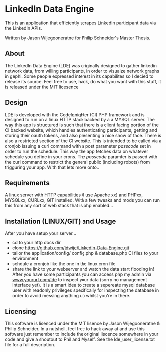 # LinkedIn Data Engine 
This is an application that efficiently scrapes LinkedIn participant data via the LinkedIn APIs.

Written by Jason Wijegooneratne for Philip Schneider's Master Thesis. 

## About
The LinkedIn Data Engine (LDE) was originally designed to gather linkedin network data, from willing participants, in order to visualze network graphs in gephi. Some people expressed interest in its capabilites so I decied to release its source. Feel free to use, hack, do what you want with this stuff, it is released under the MIT licesence

## Design
LDE is developed with the CodeIgnighter (CI) PHP framework and is designed to run on a linux HTTP stack backed by a a MYSQL server. The way this app is structured is such that there is a client facing portion of the CI backed website, which handles authenticating participants, getting and storing their oauth tokens, and also presenting a nice show of face. There is also a restricted section of the CI website. This is intended to be called via a cronjob issuing a curl command with a post parameter *passcode* set in order to run the schedule. This way the app fetches data on whatever schedule you define in your crons. The *passcode* paramter is passed with the curl command to restrict the general public (including robots) from trigguring your app. With that lets move onto..

## Requirements
A linux server with HTTP capabilities (I use Apache xx) and PHPxx, MYSQLxx, CURLxx, GIT installed.
With a few tweaks and mods you can run this from any sort of web stack that is php enabled...

## Installation (LINUX/GIT) and Usage
After you have setup your server...
* cd to your http docs dir
* clone https://github.com/jdwije/LinkedIn-Data-Engine.git
* tailor the application/config/ config.php & database.php CI files to your environment
* schdule a cronjob like the one in the linux.cron file
* share the link to your webserver and watch the data start flooding in!
After you have some participants you can access php my admin via www.yoururl.com/lde to inspect your data (sorry no management interface yet). It is a smart idea to create a sepereate mysql database user with readonly privileges specifically for inspecting the database in order to avoid messing anything up whilst you're in there. 

## Licensing

This software is lisenced under the MIT lisence by Jason Wijegooneratne & Philip Schneider. In a nutshell, feel free to hack away at and use this software just remember to include the original liscence somewhere in your code and give a shoutout to Phil and Myself. See the lde_user_license.txt file for a full description.






